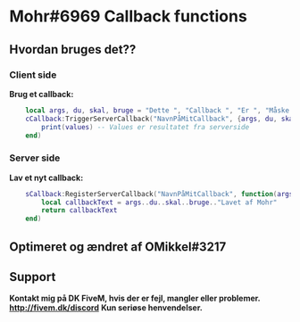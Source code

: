# Mohr#6969 Callback functions

## Hvordan bruges det??

### Client side

**Brug et callback:**
```lua
    local args, du, skal, bruge = "Dette ", "Callback ", "Er ", "Måske "
    cCallback:TriggerServerCallback("NavnPåMitCallback", {args, du, skal, bruge}, function(values)
        print(values) -- Values er resultatet fra serverside
    end)
```

### Server side

**Lav et nyt callback:**
```lua
    sCallback:RegisterServerCallback("NavnPåMitCallback", function(args, du, skal, bruge)
        local callbackText = args..du..skal..bruge.."Lavet af Mohr"
        return callbackText
    end)
```

## Optimeret og ændret af OMikkel#3217

## Support
**Kontakt mig på DK FiveM, hvis der er fejl, mangler eller problemer. http://fivem.dk/discord**
**Kun seriøse henvendelser.**
